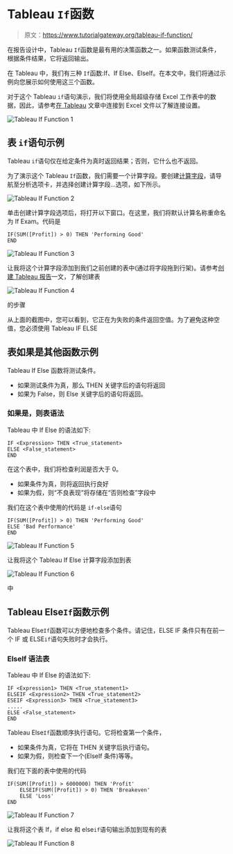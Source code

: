 # Tableau `If`函数

> 原文：<https://www.tutorialgateway.org/tableau-if-function/>

在报告设计中，Tableau `If`函数是最有用的决策函数之一。如果函数测试条件，根据条件结果，它将返回输出。

在 Tableau 中，我们有三种 `If`函数:If、If Else、ElseIf。在本文中，我们将通过示例向您展示如何使用这三个函数。

对于这个 Tableau `if`语句演示，我们将使用全局超级存储 Excel 工作表中的数据，因此，请参考[在 Tableau](https://www.tutorialgateway.org/connecting-to-excel-files-in-tableau/) 文章中连接到 Excel 文件以了解连接设置。

![Tableau If Function 1](img/36f23023f1af345dbe2a5a49253fcfe0.png)

## 表 `if`语句示例

Tableau `if`语句仅在给定条件为真时返回结果；否则，它什么也不返回。

为了演示这个 Tableau `If`函数，我们需要一个计算字段。要创建[计算字段](https://www.tutorialgateway.org/calculated-field-tableau/)，请导航至分析选项卡，并选择创建计算字段…选项，如下所示。

![Tableau If Function 2](img/64df4a599c12f75b2ed811e8406fbc64.png)

单击创建计算字段选项后，将打开以下窗口。在这里，我们将默认计算名称重命名为 If Exam。代码是

```
IF(SUM([Profit]) > 0) THEN 'Performing Good'
END
```

![Tableau If Function 3](img/7ce40265ff9225d6c01e24ebd8851ef1.png)

让我将这个计算字段添加到我们之前创建的表中(通过将字段拖到行架)。请参考[创建 Tableau 报告](https://www.tutorialgateway.org/tableau-table-report/)一文，了解创建表

![Tableau If Function 4](img/f75f80ca11bd1f0980e0b268b5a7eb05.png)

的步骤

从上面的截图中，您可以看到，它正在为失败的条件返回空值。为了避免这种空值，您必须使用 Tableau IF ELSE

## 表如果是其他函数示例

Tableau If Else 函数将测试条件。

*   如果测试条件为真，那么 THEN 关键字后的语句将返回
*   如果为 False，则 Else 关键字后的语句将返回。

### 如果是，则表语法

Tableau 中 If Else 的语法如下:

```
IF <Expression> THEN <True_statement>
ELSE <False_statement>
END
```

在这个表中，我们将检查利润是否大于 0。

*   如果条件为真，则将返回执行良好
*   如果为假，则“不良表现”将存储在“否则检查”字段中

我们在这个表中使用的代码是 `if-else`语句

```
IF(SUM([Profit]) > 0) THEN 'Performing Good'
ELSE 'Bad Performance'
END
```

![Tableau If Function 5](img/358650adbed97e7ae9d1e0b650514c92.png)

让我将这个 Tableau If Else 计算字段添加到表

![Tableau If Function 6](img/32b29dcc3f0cde72e8131c2bd236df5a.png)

中

## Tableau Else`If`函数示例

Tableau Else`If`函数可以方便地检查多个条件。请记住，ELSE IF 条件只有在前一个 IF 或 ELSE`if`语句失败时才会执行。

### ElseIf 语法表

Tableau 中 If Else 的语法如下:

```
IF <Expression1> THEN <True_statement1>
ELSEIF <Expression2> THEN <True_statement2>
ESEIF <Expression3> THEN <True_statement3>
.....
ELSE <False_statement>
END
```

Tableau Else`If`函数顺序执行语句。它将检查第一个条件，

*   如果条件为真，它将在 THEN 关键字后执行语句。
*   如果为假，则检查下一个(ElseIf 条件)等等。

我们在下面的表中使用的代码

```
IF(SUM([Profit]) > 6000000) THEN 'Profit'
    ELSEIF(SUM([Profit]) > 0) THEN 'Breakeven'
    ELSE 'Loss'
END
```

![Tableau If Function 7](img/256802172d8fc0175f7cbfc014cdcde4.png)

让我将这个表 If，if else 和 else`if`语句输出添加到现有的表

![Tableau If Function 8](img/c8dce9a0c2136bb2f5fb65d53ead0e9d.png)